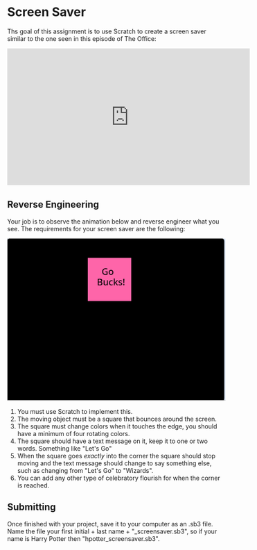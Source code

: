 # Screen Saver

Ths goal of this assignment is to use Scratch to create a screen saver similar to the one seen in this episode of The Office:

<iframe width="560" height="315" src="https://www.youtube.com/embed/QOtuX0jL85Y" title="YouTube video player" frameborder="0" allow="accelerometer; autoplay; clipboard-write; encrypted-media; gyroscope; picture-in-picture" allowfullscreen></iframe>


## Reverse Engineering

Your job is to observe the animation below and reverse engineer what you see.  The requirements for your screen saver are the following:

<img src="bounce.gif" />

1) You must use Scratch to implement this.
2) The moving object must be a square that bounces around the screen.
3) The square must change colors when it touches the edge, you should have a minimum of four rotating colors.
4) The square should have a text message on it, keep it to one or two words.  Something like "Let's Go"
5) When the square goes *exactly* into the corner the square should stop moving and the text message should change to say something else, such as changing from "Let's Go" to "Wizards".
6) You can add any other type of celebratory flourish for when the corner is reached.

## Submitting

Once finished with your project, save it to your computer as an .sb3 file.  Name the file your first initial + last name + "_screensaver.sb3", so if your name is Harry Potter then "hpotter_screensaver.sb3".


